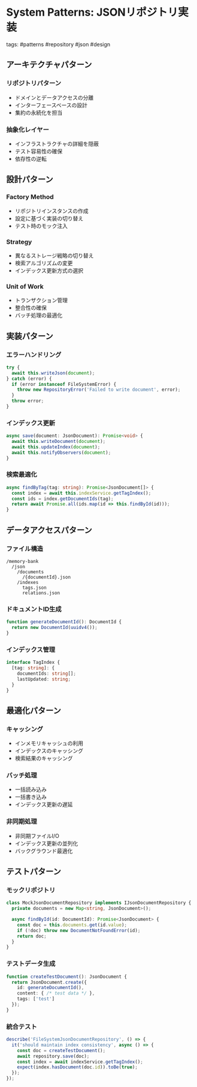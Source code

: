 # System Patterns: JSONリポジトリ実装

tags: #patterns #repository #json #design

## アーキテクチャパターン

### リポジトリパターン
- ドメインとデータアクセスの分離
- インターフェースベースの設計
- 集約の永続化を担当

### 抽象化レイヤー
- インフラストラクチャの詳細を隠蔽
- テスト容易性の確保
- 依存性の逆転

## 設計パターン

### Factory Method
- リポジトリインスタンスの作成
- 設定に基づく実装の切り替え
- テスト時のモック注入

### Strategy
- 異なるストレージ戦略の切り替え
- 検索アルゴリズムの変更
- インデックス更新方式の選択

### Unit of Work
- トランザクション管理
- 整合性の確保
- バッチ処理の最適化

## 実装パターン

### エラーハンドリング
```typescript
try {
  await this.writeJson(document);
} catch (error) {
  if (error instanceof FileSystemError) {
    throw new RepositoryError('Failed to write document', error);
  }
  throw error;
}
```

### インデックス更新
```typescript
async save(document: JsonDocument): Promise<void> {
  await this.writeDocument(document);
  await this.updateIndex(document);
  await this.notifyObservers(document);
}
```

### 検索最適化
```typescript
async findByTag(tag: string): Promise<JsonDocument[]> {
  const index = await this.indexService.getTagIndex();
  const ids = index.getDocumentIds(tag);
  return await Promise.all(ids.map(id => this.findById(id)));
}
```

## データアクセスパターン

### ファイル構造
```
/memory-bank
  /json
    /documents
      /{documentId}.json
    /indexes
      tags.json
      relations.json
```

### ドキュメントID生成
```typescript
function generateDocumentId(): DocumentId {
  return new DocumentId(uuidv4());
}
```

### インデックス管理
```typescript
interface TagIndex {
  [tag: string]: {
    documentIds: string[];
    lastUpdated: string;
  }
}
```

## 最適化パターン

### キャッシング
- インメモリキャッシュの利用
- インデックスのキャッシング
- 検索結果のキャッシング

### バッチ処理
- 一括読み込み
- 一括書き込み
- インデックス更新の遅延

### 非同期処理
- 非同期ファイルI/O
- インデックス更新の並列化
- バックグラウンド最適化

## テストパターン

### モックリポジトリ
```typescript
class MockJsonDocumentRepository implements IJsonDocumentRepository {
  private documents = new Map<string, JsonDocument>();

  async findById(id: DocumentId): Promise<JsonDocument> {
    const doc = this.documents.get(id.value);
    if (!doc) throw new DocumentNotFoundError(id);
    return doc;
  }
}
```

### テストデータ生成
```typescript
function createTestDocument(): JsonDocument {
  return JsonDocument.create({
    id: generateDocumentId(),
    content: { /* test data */ },
    tags: ['test']
  });
}
```

### 統合テスト
```typescript
describe('FileSystemJsonDocumentRepository', () => {
  it('should maintain index consistency', async () => {
    const doc = createTestDocument();
    await repository.save(doc);
    const index = await indexService.getTagIndex();
    expect(index.hasDocument(doc.id)).toBe(true);
  });
});
